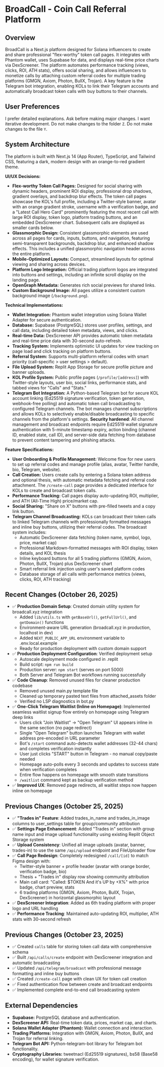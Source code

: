 # BroadCall - Coin Call Referral Platform

## Overview
BroadCall is a Next.js platform designed for Solana influencers to create and share professional "flex-worthy" token call pages. It integrates with Phantom wallet, uses Supabase for data, and displays real-time price charts via DexScreener. The platform automates performance tracking (views, clicks, ROI, ATH stats), offers social sharing, and allows influencers to monetize calls by attaching custom referral codes for multiple trading platforms (GMGN, Axiom, Photon, BullX, Trojan). A key feature is the Telegram bot integration, enabling KOLs to link their Telegram accounts and automatically broadcast token calls with buy buttons to their channels.

## User Preferences
I prefer detailed explanations.
Ask before making major changes.
I want iterative development.
Do not make changes to the folder `Z`.
Do not make changes to the file `Y`.

## System Architecture
The platform is built with Next.js 14 (App Router), TypeScript, and Tailwind CSS, featuring a dark, modern design with an orange-to-red gradient theme.

**UI/UX Decisions:**
- **Flex-worthy Token Call Pages:** Designed for social sharing with dynamic headers, prominent ROI display, professional drop shadows, gradient overlays, and backdrop blur effects. The token call pages showcase the KOL's full profile, including a Twitter-style banner, avatar with an orange gradient stroke, username with a verification badge, and a "Latest Call Hero Card" prominently featuring the most recent call with large ROI display, token logo, platform trading buttons, and an embedded DexScreener chart. Subsequent calls are displayed as smaller cards below.
- **Glassmorphic Design:** Consistent glassmorphic elements are used across all pages for cards, inputs, buttons, and navigation, featuring semi-transparent backgrounds, backdrop blur, and enhanced shadow effects. This includes a unified glassmorphic navigation header across the entire platform.
- **Mobile-Optimized Layouts:** Compact, streamlined layouts for optimal viewing and sharing across devices.
- **Platform Logo Integration:** Official trading platform logos are integrated into buttons and settings, including an infinite scroll display on the landing page.
- **OpenGraph Metadata:** Generates rich social previews for shared links.
- **Custom Background Image:** All pages utilize a consistent custom background image (`/background.png`).

**Technical Implementations:**
- **Wallet Integration:** Phantom wallet integration using Solana Wallet Adapter for secure authentication.
- **Database:** Supabase (PostgreSQL) stores user profiles, settings, and call data, including detailed token metadata, views, and clicks.
- **Real-time Data:** DexScreener API provides automatic token metadata and real-time price data with 30-second auto-refresh.
- **Tracking System:** Implements optimistic UI updates for view tracking on page load and click tracking on platform buttons.
- **Referral System:** Supports multi-platform referral codes with smart priority (call-specific > user settings > default).
- **File Upload System:** Replit App Storage for secure profile picture and banner uploads.
- **KOL Profile System:** Public profile pages (`/profile/[address]`) with Twitter-style layouts, user bio, social links, performance stats, and tabbed views for "Calls" and "Stats."
- **Telegram Bot Integration:** A Python-based Telegram bot for secure KOL account linking (Ed25519 signature verification, token generation, webhook-free polling) and automatic token call broadcasting to configured Telegram channels. The bot manages channel subscriptions and allows KOLs to selectively enable/disable broadcasting to specific channels from the platform's settings. **Security hardened**: All channel management and broadcast endpoints require Ed25519 wallet signature authentication with 5-minute timestamp expiry, action binding (channel ID, enabled state, call ID), and server-side data fetching from database to prevent content tampering and phishing attacks.

**Feature Specifications:**
- **User Onboarding & Profile Management:** Welcome flow for new users to set up referral codes and manage profile (alias, avatar, Twitter handle, bio, Telegram, website).
- **Call Creation:** Users create calls by entering a Solana token address and optional thesis, with automatic metadata fetching and referral code attachment. The `/create-call` page provides a dedicated interface for KOLs to create and broadcast token calls.
- **Performance Tracking:** Call pages display auto-updating ROI, multiplier, and ATH (All-Time High) price/market cap.
- **Social Sharing:** "Share on X" buttons with pre-filled tweets and a copy link button.
- **Telegram Channel Broadcasting:** KOLs can broadcast their token calls to linked Telegram channels with professionally formatted messages and inline buy buttons, utilizing their referral codes. The broadcast system includes:
  - Automatic DexScreener data fetching (token name, symbol, logo, price, market cap)
  - Professional Markdown-formatted messages with ROI display, token details, and KOL thesis
  - Inline keyboard buttons for all 5 trading platforms (GMGN, Axiom, Photon, BullX, Trojan) plus DexScreener chart
  - Smart referral link injection using user's saved platform codes
  - Database storage of all calls with performance metrics (views, clicks, ROI, ATH tracking)

## Recent Changes (October 26, 2025)
- ✅ **Production Domain Setup**: Created domain utility system for broadcall.xyz integration
  - Added `lib/utils.ts` with `getBaseUrl()`, `getFullUrl()`, and `getDomain()` functions
  - Environment-aware URL generation (broadcall.xyz in production, localhost in dev)
  - Added `NEXT_PUBLIC_APP_URL` environment variable to .env.local.example
  - Ready for production deployment with custom domain support
- ✅ **Production Deployment Configuration**: Verified deployment setup
  - Autoscale deployment mode configured in .replit
  - Build script: `npm run build`
  - Production server: `npm start` (serves on port 5000)
  - Both Server and Telegram Bot workflows running successfully
- ✅ **Code Cleanup**: Removed unused files for cleaner production codebase
  - Removed unused main.py template file
  - Cleaned up temporary pasted text files from attached_assets folder
  - Verified no LSP diagnostics in bot.py
- ✅ **One-Click Telegram Waitlist (Inline on Homepage)**: Implemented seamless waitlist signup flow entirely on homepage using Telegram deep links
  - Users click "Join Waitlist" → "Open Telegram" UI appears inline in the same section (no page redirect)
  - Single "Open Telegram" button launches Telegram with wallet address pre-encoded in URL parameter
  - Bot's `/start` command auto-detects wallet addresses (32-44 chars) and completes verification instantly
  - User just clicks "START" button in Telegram - no manual copy/paste needed
  - Homepage auto-polls every 3 seconds and updates to success state when verification completes
  - Entire flow happens on homepage with smooth state transitions
  - `/waitlist` command kept as backup verification method
- ✅ **Improved UX**: Removed page redirects, all waitlist steps now happen inline on homepage

## Previous Changes (October 25, 2025)
- ✅ **"Trades in" Feature**: Added trades_in_name and trades_in_image columns to user_settings table for group/community attribution
- ✅ **Settings Page Enhancement**: Added "Trades in" section with group name input and image upload functionality using existing Replit Object Storage system
- ✅ **Upload Consistency**: Unified all image uploads (avatar, banner, trades-in) to use the same `/api/upload` endpoint and FileUploader flow
- ✅ **Call Page Redesign**: Completely redesigned `/call/[id]` to match Figma design with:
  - Twitter-style banner + profile header (avatar with orange border, verification badge, bio)
  - Thesis + "Trades in" display row showing community attribution
  - Main call card: "Called: $TOKEN And it's UP by +X%" with price badge, chart preview, stats
  - 6 trading platforms (GMGN, Axiom, Photon, BullX, Trojan, DexScreener) in horizontal glassmorphic layout
- ✅ **DexScreener Integration**: Added as 6th trading platform with proper logo and URL handling
- ✅ **Performance Tracking**: Maintained auto-updating ROI, multiplier, ATH stats with 30-second refresh

## Previous Changes (October 23, 2025)
- ✅ Created `calls` table for storing token call data with comprehensive schema
- ✅ Built `/api/calls/create` endpoint with DexScreener integration and automatic broadcasting
- ✅ Updated `/api/telegram/broadcast` with professional message formatting and inline buy buttons
- ✅ Created `/create-call` page with clean UX for token call creation
- ✅ Fixed authentication flow between create and broadcast endpoints
- ✅ Implemented complete end-to-end call broadcasting system

## External Dependencies
- **Supabase:** PostgreSQL database and authentication.
- **DexScreener API:** Real-time token data, prices, market cap, and charts.
- **Solana Wallet Adapter (Phantom):** Wallet connection and interaction.
- **Trading Platforms:** Integration with GMGN, Axiom, Photon, BullX, and Trojan for referral linking.
- **Telegram Bot API:** Python-telegram-bot library for Telegram bot functionality.
- **Cryptography Libraries:** tweetnacl (Ed25519 signatures), bs58 (Base58 encoding), for wallet signature verification.